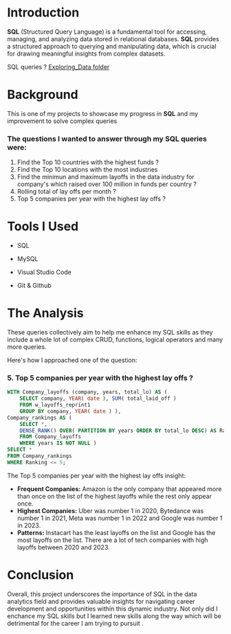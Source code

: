 # Introduction
**SQL** (Structured Query Language) is a fundamental tool for accessing, managing, and analyzing data stored in relational databases. **SQL** provides a structured approach to querying and manipulating data, which is crucial for drawing meaningful insights from complex datasets.
 
SQL queries ? [Exploring_Data folder](/Exploring_Data/)
# Background
This is one of my projects to showcase my progress in **SQL** and my improvement to solve complex queries 

### The questions I wanted to answer through my SQL queries were:

1. Find the Top 10 countries with the highest funds ?
2. Find the Top 10 locations with the most industries
3. Find the minimun and maximum layoffs in the data industry for company's which raised over 100 million in funds per country ?
4. Rolling total of lay offs per month ?
5. Top 5 companies per year with the highest lay offs ?

# Tools I Used
- SQL

- MySQL

- Visual Studio Code

- Git & Github
# The Analysis
These queries collectively aim to help me enhance my SQL skills as they include a whole lot of complex CRUD, functions, logical operators and many more queries.

Here's how I approached one of the question:
### 5. Top 5 companies per year with the highest lay offs ?
```sql
WITH Company_layoffs (company, years, total_lo) AS (
    SELECT company, YEAR( date ), SUM( total_laid_off )
    FROM w_layoffs_reprint1
    GROUP BY company, YEAR( date ) ), 
Company_rankings AS (
    SELECT *,
    DENSE_RANK() OVER( PARTITION BY years ORDER BY total_lo DESC) AS Ranking
    FROM Company_layoffs
    WHERE years IS NOT NULL )
SELECT * 
FROM Company_rankings
WHERE Ranking <= 5;
````
The Top 5 companies per year with the highest lay offs insight:
- **Frequent Companies:** Amazon is the only company that appeared more than once on the list of the highest layoffs while the rest only appear once.
- **Highest Companies:** Uber was number 1 in 2020, Bytedance was number 1 in 2021, Meta was number 1 in 2022 and Google was number 1 in 2023.
- **Patterns:** Instacart has the least layoffs on the list and Google has the most layoffs on the list. There are a lot of tech companies with high layoffs between 2020 and 2023.

# Conclusion

Overall, this project underscores the importance of SQL in the data analytics field and provides valuable insights for navigating career development and opportunities within this dynamic industry. Not only did I enchance my SQL skills but I learned new skills along the way which will be detrimental for the career I am trying to pursuit .